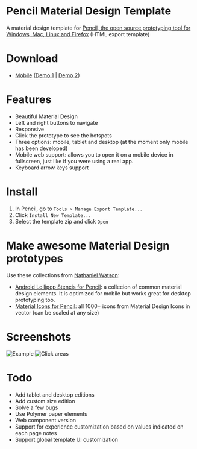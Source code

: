 # Pencil Material Design Template
A material design template for [Pencil, the open source prototyping tool for Windows, Mac, Linux and Firefox](https://github.com/prikhi/pencil) (HTML export template)

# Download
* [Mobile](https://github.com/DaniGuardiola/pencil-material-template/raw/master/build/pencil-material-template-mobile.zip) ([Demo 1](http://daniguardiola.github.io/pencil-material-template/) | [Demo 2](http://youngr.daniguardiola.me/))

# Features
* Beautiful Material Design
* Left and right buttons to navigate
* Responsive
* Click the prototype to see the hotspots
* Three options: mobile, tablet and desktop (at the moment only mobile has been developed)
* Mobile web support: allows you to open it on a mobile device in fullscreen, just like if you were using a real app.
* Keyboard arrow keys support

# Install
1. In Pencil, go to ```Tools > Manage Export Template...```
2. Click ```Install New Template...```
3. Select the template zip and click ```Open```

# Make awesome Material Design prototypes
Use these collections from [Nathaniel Watson](http://www.nwatson.nz/):
- [Android Lollipop Stencis for Pencil](https://github.com/nathanielw/Android-Lollipop-Pencil-Stencils): a collecion of common material design elements. It is optimized for mobile but works great for desktop prototyping too.
- [Material Icons for Pencil](https://github.com/nathanielw/Material-Icons-for-Pencil): all 1000+ icons from Material Design Icons in vector (can be scaled at any size)

# Screenshots
![Example](http://i.imgur.com/UehgCdD.png?raw=true)
![Click areas](http://i.imgur.com/hT2k79Y.png?raw=true)

# Todo
* Add tablet and desktop editions
* Add custom size edition
* Solve a few bugs
* Use Polymer paper elements
* Web component version
* Support for experience customization based on values indicated on each page notes
* Support global template UI customization
